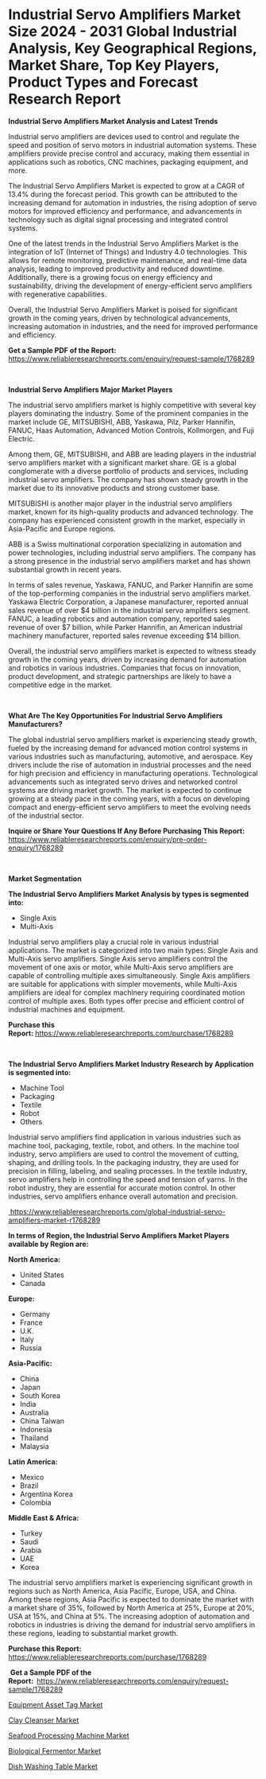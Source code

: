 <p><h1>Industrial Servo Amplifiers Market Size 2024 - 2031 Global Industrial Analysis, Key Geographical Regions, Market Share, Top Key Players, Product Types and Forecast Research Report</h1></p><p><strong>Industrial Servo Amplifiers Market Analysis and Latest Trends</strong></p>
<p><p>Industrial servo amplifiers are devices used to control and regulate the speed and position of servo motors in industrial automation systems. These amplifiers provide precise control and accuracy, making them essential in applications such as robotics, CNC machines, packaging equipment, and more.</p><p>The Industrial Servo Amplifiers Market is expected to grow at a CAGR of 13.4% during the forecast period. This growth can be attributed to the increasing demand for automation in industries, the rising adoption of servo motors for improved efficiency and performance, and advancements in technology such as digital signal processing and integrated control systems.</p><p>One of the latest trends in the Industrial Servo Amplifiers Market is the integration of IoT (Internet of Things) and Industry 4.0 technologies. This allows for remote monitoring, predictive maintenance, and real-time data analysis, leading to improved productivity and reduced downtime. Additionally, there is a growing focus on energy efficiency and sustainability, driving the development of energy-efficient servo amplifiers with regenerative capabilities.</p><p>Overall, the Industrial Servo Amplifiers Market is poised for significant growth in the coming years, driven by technological advancements, increasing automation in industries, and the need for improved performance and efficiency.</p></p>
<p><strong>Get a Sample PDF of the Report:&nbsp;</strong> <a href="https://www.reliableresearchreports.com/enquiry/request-sample/1768289">https://www.reliableresearchreports.com/enquiry/request-sample/1768289</a></p>
<p>&nbsp;</p>
<p><strong>Industrial Servo Amplifiers Major Market Players</strong></p>
<p><p>The industrial servo amplifiers market is highly competitive with several key players dominating the industry. Some of the prominent companies in the market include GE, MITSUBISHI, ABB, Yaskawa, Pilz, Parker Hannifin, FANUC, Haas Automation, Advanced Motion Controls, Kollmorgen, and Fuji Electric.</p><p>Among them, GE, MITSUBISHI, and ABB are leading players in the industrial servo amplifiers market with a significant market share. GE is a global conglomerate with a diverse portfolio of products and services, including industrial servo amplifiers. The company has shown steady growth in the market due to its innovative products and strong customer base.</p><p>MITSUBISHI is another major player in the industrial servo amplifiers market, known for its high-quality products and advanced technology. The company has experienced consistent growth in the market, especially in Asia-Pacific and Europe regions.</p><p>ABB is a Swiss multinational corporation specializing in automation and power technologies, including industrial servo amplifiers. The company has a strong presence in the industrial servo amplifiers market and has shown substantial growth in recent years.</p><p>In terms of sales revenue, Yaskawa, FANUC, and Parker Hannifin are some of the top-performing companies in the industrial servo amplifiers market. Yaskawa Electric Corporation, a Japanese manufacturer, reported annual sales revenue of over $4 billion in the industrial servo amplifiers segment. FANUC, a leading robotics and automation company, reported sales revenue of over $7 billion, while Parker Hannifin, an American industrial machinery manufacturer, reported sales revenue exceeding $14 billion.</p><p>Overall, the industrial servo amplifiers market is expected to witness steady growth in the coming years, driven by increasing demand for automation and robotics in various industries. Companies that focus on innovation, product development, and strategic partnerships are likely to have a competitive edge in the market.</p></p>
<p>&nbsp;</p>
<p><strong>What Are The Key Opportunities For Industrial Servo Amplifiers Manufacturers?</strong></p>
<p><p>The global industrial servo amplifiers market is experiencing steady growth, fueled by the increasing demand for advanced motion control systems in various industries such as manufacturing, automotive, and aerospace. Key drivers include the rise of automation in industrial processes and the need for high precision and efficiency in manufacturing operations. Technological advancements such as integrated servo drives and networked control systems are driving market growth. The market is expected to continue growing at a steady pace in the coming years, with a focus on developing compact and energy-efficient servo amplifiers to meet the evolving needs of the industrial sector.</p></p>
<p><strong>Inquire or Share Your Questions If Any Before Purchasing This Report:</strong> <a href="https://www.reliableresearchreports.com/enquiry/pre-order-enquiry/1768289">https://www.reliableresearchreports.com/enquiry/pre-order-enquiry/1768289</a></p>
<p>&nbsp;</p>
<p><strong>Market Segmentation</strong></p>
<p><strong>The Industrial Servo Amplifiers Market Analysis by types is segmented into:</strong></p>
<p><ul><li>Single Axis</li><li>Multi-Axis</li></ul></p>
<p><p>Industrial servo amplifiers play a crucial role in various industrial applications. The market is categorized into two main types: Single Axis and Multi-Axis servo amplifiers. Single Axis servo amplifiers control the movement of one axis or motor, while Multi-Axis servo amplifiers are capable of controlling multiple axes simultaneously. Single Axis amplifiers are suitable for applications with simpler movements, while Multi-Axis amplifiers are ideal for complex machinery requiring coordinated motion control of multiple axes. Both types offer precise and efficient control of industrial machines and equipment.</p></p>
<p><strong>Purchase this Report:&nbsp;</strong><a href="https://www.reliableresearchreports.com/purchase/1768289">https://www.reliableresearchreports.com/purchase/1768289</a></p>
<p>&nbsp;</p>
<p><strong>The Industrial Servo Amplifiers Market Industry Research by Application is segmented into:</strong></p>
<p><ul><li>Machine Tool</li><li>Packaging</li><li>Textile</li><li>Robot</li><li>Others</li></ul></p>
<p><p>Industrial servo amplifiers find application in various industries such as machine tool, packaging, textile, robot, and others. In the machine tool industry, servo amplifiers are used to control the movement of cutting, shaping, and drilling tools. In the packaging industry, they are used for precision in filling, labeling, and sealing processes. In the textile industry, servo amplifiers help in controlling the speed and tension of yarns. In the robot industry, they are essential for accurate motion control. In other industries, servo amplifiers enhance overall automation and precision.</p></p>
<p><a href="https://www.reliableresearchreports.com/global-industrial-servo-amplifiers-market-r1768289">&nbsp;https://www.reliableresearchreports.com/global-industrial-servo-amplifiers-market-r1768289</a></p>
<p><strong>In terms of Region, the Industrial Servo Amplifiers Market Players available by Region are:</strong></p>
<p>
    <p> <strong> North America: </strong>
        <ul>
            <li>United States</li>
            <li>Canada</li>
        </ul>
        </p> 
    <p> <strong> Europe: </strong>
        <ul>
            <li>Germany</li>
            <li>France</li>
            <li>U.K.</li>
            <li>Italy</li>
            <li>Russia</li>
        </ul>
        </p> 
    <p> <strong> Asia-Pacific: </strong>
        <ul>
            <li>China</li>
            <li>Japan</li>
            <li>South Korea</li>
            <li>India</li>
            <li>Australia</li>
            <li>China Taiwan</li>
            <li>Indonesia</li>
            <li>Thailand</li>
            <li>Malaysia</li>
        </ul>
        </p> 
    <p> <strong> Latin America: </strong>
        <ul>
            <li>Mexico</li>
            <li>Brazil</li>
            <li>Argentina Korea</li>
            <li>Colombia</li>
        </ul>
        </p> 
    <p> <strong> Middle East & Africa: </strong>
        <ul>
            <li>Turkey</li>
            <li>Saudi</li>
            <li>Arabia</li>
            <li>UAE</li>
            <li>Korea</li>
        </ul>
    </p>
    </p>
<p><p>The industrial servo amplifiers market is experiencing significant growth in regions such as North America, Asia Pacific, Europe, USA, and China. Among these regions, Asia Pacific is expected to dominate the market with a market share of 35%, followed by North America at 25%, Europe at 20%, USA at 15%, and China at 5%. The increasing adoption of automation and robotics in industries is driving the demand for industrial servo amplifiers in these regions, leading to substantial market growth.</p></p>
<p><strong>Purchase this Report: </strong><a href="https://www.reliableresearchreports.com/purchase/1768289">https://www.reliableresearchreports.com/purchase/1768289</a></p>
<p>&nbsp;<strong>Get a Sample PDF of the Report:&nbsp;&nbsp;</strong><a href="https://www.reliableresearchreports.com/enquiry/request-sample/1768289">https://www.reliableresearchreports.com/enquiry/request-sample/1768289</a></p>
<p><strong></strong></p>
<p><p><a href="https://medium.com/@othaleffler24/equipment-asset-tag-market-analysis-report-global-insights-by-region-type-metal-polymer-and-5faf8823cfd9">Equipment Asset Tag Market</a></p><p><a href="https://medium.com/@hassen.nww/market-forecast-global-clay-cleanser-trends-and-impact-analysis-2024-2031-by-application-0d0474ab4163">Clay Cleanser Market</a></p><p><a href="https://github.com/kulaberyasin52/Market-Research-Report-List-1/blob/main/seafood-processing-machine-market.md">Seafood Processing Machine Market</a></p><p><a href="https://github.com/nafiafirdania/Market-Research-Report-List-1/blob/main/biological-fermentor-market.md">Biological Fermentor Market</a></p><p><a href="https://medium.com/@sdonald04328/global-dish-washing-table-market-size-share-analysis-by-product-type-by-application-by-region-6c6e7576f332">Dish Washing Table Market</a></p></p>